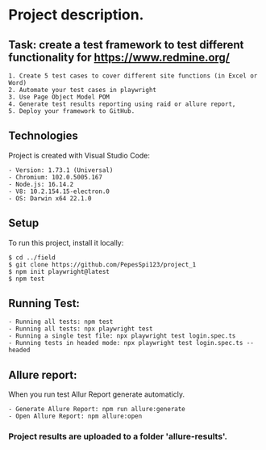  # Project description. 
## Task: create a test framework to test different functionality for  https://www.redmine.org/
```
1. Create 5 test cases to cover different site functions (in Excel or Word)
2. Automate your test cases in playwright
3. Use Page Object Model POM
4. Generate test results reporting using raid or allure report,
5. Deploy your framework to GitHub.
```
## Technologies
Project is created with Visual Studio Code:
```
- Version: 1.73.1 (Universal)
- Chromium: 102.0.5005.167
- Node.js: 16.14.2
- V8: 10.2.154.15-electron.0
- OS: Darwin x64 22.1.0
```

## Setup 
To run this project, install it locally:
```
$ cd ../field
$ git clone https://github.com/PepesSpi123/project_1
$ npm init playwright@latest
$ npm test
```

## Running Test: 
```
- Running all tests: npm test
- Running all tests: npx playwright test
- Running a single test file: npx playwright test login.spec.ts
- Running tests in headed mode: npx playwright test login.spec.ts --headed
```

## Allure report:
When you run test Allur Report generate automaticly.
```
- Generate Allure Report: npm run allure:generate 
- Open Allure Report: npm allure:open
```

### Project results are uploaded to a folder 'allure-results'. 

